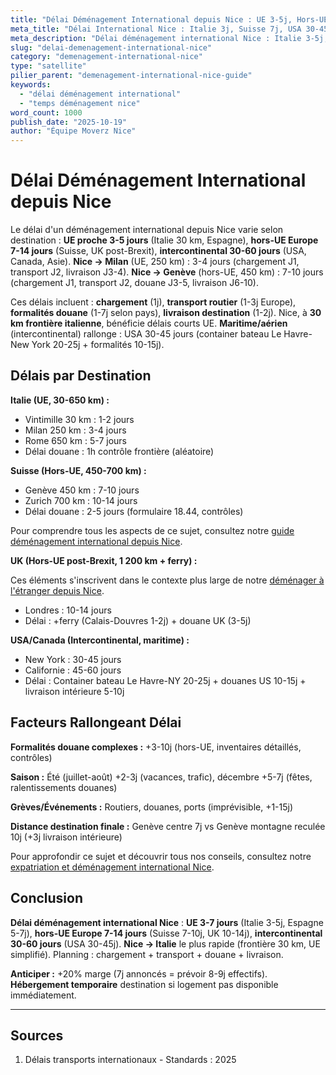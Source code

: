 ```yaml
---
title: "Délai Déménagement International depuis Nice : UE 3-5j, Hors-UE 7-14j"
meta_title: "Délai International Nice : Italie 3j, Suisse 7j, USA 30-45j"
meta_description: "Délai déménagement international Nice : Italie 3-5j, Suisse 7-10j, UK 10-14j, USA/Canada 30-45j. Transport, douane, livraison. Guide."
slug: "delai-demenagement-international-nice"
category: "demenagement-international-nice"
type: "satellite"
pilier_parent: "demenagement-international-nice-guide"
keywords:
  - "délai déménagement international"
  - "temps déménagement nice"
word_count: 1000
publish_date: "2025-10-19"
author: "Équipe Moverz Nice"
---
```


# Délai Déménagement International depuis Nice

Le délai d'un déménagement international depuis Nice varie selon destination : **UE proche 3-5 jours** (Italie 30 km, Espagne), **hors-UE Europe 7-14 jours** (Suisse, UK post-Brexit), **intercontinental 30-60 jours** (USA, Canada, Asie). **Nice → Milan** (UE, 250 km) : 3-4 jours (chargement J1, transport J2, livraison J3-4). **Nice → Genève** (hors-UE, 450 km) : 7-10 jours (chargement J1, transport J2, douane J3-5, livraison J6-10).

Ces délais incluent : **chargement** (1j), **transport routier** (1-3j Europe), **formalités douane** (1-7j selon pays), **livraison destination** (1-2j). Nice, à **30 km frontière italienne**, bénéficie délais courts UE. **Maritime/aérien** (intercontinental) rallonge : USA 30-45 jours (container bateau Le Havre-New York 20-25j + formalités 10-15j).

## Délais par Destination

**Italie (UE, 30-650 km) :**
- Vintimille 30 km : 1-2 jours
- Milan 250 km : 3-4 jours
- Rome 650 km : 5-7 jours
- Délai douane : 1h contrôle frontière (aléatoire)

**Suisse (Hors-UE, 450-700 km) :**
- Genève 450 km : 7-10 jours
- Zurich 700 km : 10-14 jours
- Délai douane : 2-5 jours (formulaire 18.44, contrôles)

Pour comprendre tous les aspects de ce sujet, consultez notre [guide déménagement international depuis Nice](/blog/international/demenagement-international-nice-guide).


**UK (Hors-UE post-Brexit, 1 200 km + ferry) :**

Ces éléments s'inscrivent dans le contexte plus large de notre [déménager à l'étranger depuis Nice](/blog/international/demenagement-international-nice-guide).

- Londres : 10-14 jours
- Délai : +ferry (Calais-Douvres 1-2j) + douane UK (3-5j)

**USA/Canada (Intercontinental, maritime) :**
- New York : 30-45 jours
- Californie : 45-60 jours
- Délai : Container bateau Le Havre-NY 20-25j + douanes US 10-15j + livraison intérieure 5-10j

## Facteurs Rallongeant Délai

**Formalités douane complexes :** +3-10j (hors-UE, inventaires détaillés, contrôles)

**Saison :** Été (juillet-août) +2-3j (vacances, trafic), décembre +5-7j (fêtes, ralentissements douanes)

**Grèves/Événements :** Routiers, douanes, ports (imprévisible, +1-15j)

**Distance destination finale :** Genève centre 7j vs Genève montagne reculée 10j (+3j livraison intérieure)


Pour approfondir ce sujet et découvrir tous nos conseils, consultez notre [expatriation et déménagement international Nice](/blog/international/demenagement-international-nice-guide).

## Conclusion

**Délai déménagement international Nice** : **UE 3-7 jours** (Italie 3-5j, Espagne 5-7j), **hors-UE Europe 7-14 jours** (Suisse 7-10j, UK 10-14j), **intercontinental 30-60 jours** (USA 30-45j). **Nice → Italie** le plus rapide (frontière 30 km, UE simplifié). Planning : chargement + transport + douane + livraison.

**Anticiper :** +20% marge (7j annoncés = prévoir 8-9j effectifs). **Hébergement temporaire** destination si logement pas disponible immédiatement.

---

## Sources

1. Délais transports internationaux - Standards : 2025


